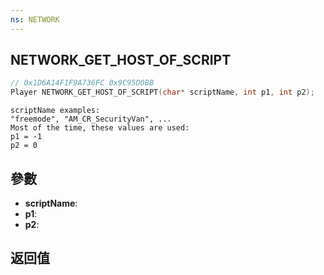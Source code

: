 ```yaml
---
ns: NETWORK
---
```

## NETWORK_GET_HOST_OF_SCRIPT

```c
// 0x1D6A14F1F9A736FC 0x9C95D0BB
Player NETWORK_GET_HOST_OF_SCRIPT(char* scriptName, int p1, int p2);
```

```
scriptName examples:  
"freemode", "AM_CR_SecurityVan", ...  
Most of the time, these values are used:  
p1 = -1  
p2 = 0  
```

## 參數
* **scriptName**: 
* **p1**: 
* **p2**: 

## 返回值
